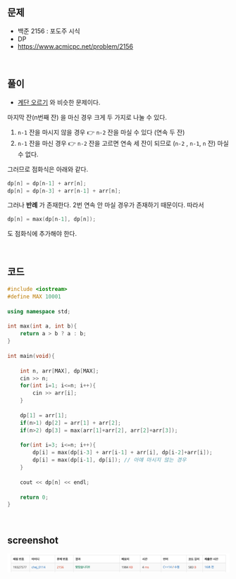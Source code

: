 ## 문제
- 백준 2156 : 포도주 시식
- DP
- https://www.acmicpc.net/problem/2156

<br/>

## 풀이
- [계단 오르기](https://github.com/ChoiEunji0114/Algorithm-study/blob/master/posts/boj-2579.md) 와 비슷한 문제이다.   

마지막 잔(n번째 잔) 을 마신 경우 크게 두 가지로 나눌 수 있다.

1. `n-1` 잔을 마시지 않을 경우 👉 `n-2` 잔을 마실 수 있다 (연속 두 잔)
2. `n-1` 잔을 마신 경우 👉 `n-2` 잔을 고르면 연속 세 잔이 되므로 (`n-2` , `n-1`, `n` 잔) 마실 수 없다.

그러므로 점화식은 아래와 같다.

```c++
dp[n] = dp[n-1] + arr[n];
dp[n] = dp[n-3] + arr[n-1] + arr[n];
```
그러나 **반례** 가 존재한다. 2번 연속 안 마실 경우가 존재하기 때문이다. 따라서

```c++
dp[n] = max(dp[n-1], dp[n]);
```
도 점화식에 추가해야 한다.


<br/>

## 코드

```c++
#include <iostream>
#define MAX 10001

using namespace std;

int max(int a, int b){
    return a > b ? a : b;
}

int main(void){
    
    int n, arr[MAX], dp[MAX];
    cin >> n;
    for(int i=1; i<=n; i++){
        cin >> arr[i];
    }
    
    dp[1] = arr[1];
    if(n>1) dp[2] = arr[1] + arr[2];
    if(n>2) dp[3] = max(arr[1]+arr[2], arr[2]+arr[3]);
    
    for(int i=3; i<=n; i++){
        dp[i] = max(dp[i-3] + arr[i-1] + arr[i], dp[i-2]+arr[i]);
        dp[i] = max(dp[i-1], dp[i]); // 아얘 마시지 않는 경우
    }
    
    cout << dp[n] << endl;
    
    return 0;
}
```

<br/>

## screenshot
![screenshot](./screenshots/boj2156.png)
